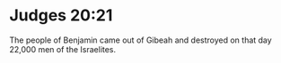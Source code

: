 # Judges 20:21

The people of Benjamin came out of Gibeah and destroyed on that day 22,000 men of the Israelites.
